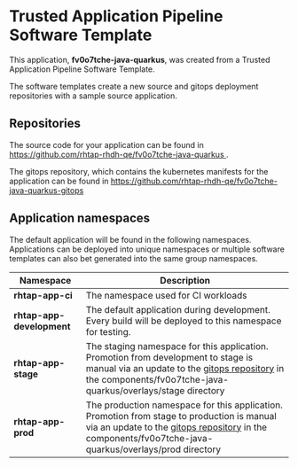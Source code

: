 # Trusted Application Pipeline Software Template

This application, **fv0o7tche-java-quarkus**, was created from a Trusted Application Pipeline Software Template.

The software templates create a new source and gitops deployment repositories with a sample source application. 

## Repositories

The source code for your application can be found in [https://github.com/rhtap-rhdh-qe/fv0o7tche-java-quarkus ](https://github.com/rhtap-rhdh-qe/fv0o7tche-java-quarkus ).
 
The gitops repository, which contains the kubernetes manifests for the application can be found in 
[https://github.com/rhtap-rhdh-qe/fv0o7tche-java-quarkus-gitops ](https://github.com/rhtap-rhdh-qe/fv0o7tche-java-quarkus-gitops ) 

## Application namespaces 

The default application will be found in the following namespaces. Applications can be deployed into unique namespaces or multiple software templates can also bet generated into the same group namespaces.  

|  Namespace   |  Description   |  
| -------- | -------- |
| **rhtap-app-ci** | The namespace used for CI workloads |
| **rhtap-app-development** | The default application during development. Every build will be deployed to this namespace for testing. |
| **rhtap-app-stage** | The staging namespace for this application. Promotion from development to stage is manual via an update to the [gitops repository](https://github.com/rhtap-rhdh-qe/fv0o7tche-java-quarkus-gitops ) in the components/fv0o7tche-java-quarkus/overlays/stage directory |
| **rhtap-app-prod** | The production namespace for this application. Promotion from stage to production is manual via an update to the [gitops repository](https://github.com/rhtap-rhdh-qe/fv0o7tche-java-quarkus-gitops ) in the components/fv0o7tche-java-quarkus/overlays/prod directory |